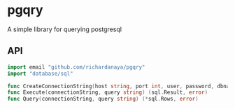 # pgqry

A simple library for querying postgresql

## API

```go
import email "github.com/richardanaya/pgqry"
import "database/sql"

func CreateConnectionString(host string, port int, user, password, dbname string) string
func Execute(connectionString, query string) (sql.Result, error)
func Query(connectionString, query string) (*sql.Rows, error)
```